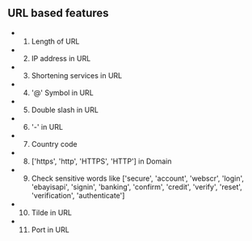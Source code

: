 ## URL based features
- 1) Length of URL
- 2) IP address in URL
- 3) Shortening services in URL
- 4) '@' Symbol in URL
- 5) Double slash in URL
- 6) '-' in URL
- 7) Country code
- 8) ['https', 'http', 'HTTPS', 'HTTP'] in Domain
- 9) Check sensitive words like ['secure', 'account', 'webscr', 'login', 'ebayisapi', 'signin', 'banking', 'confirm', 'credit', 'verify', 'reset', 'verification', 'authenticate']
- 10) Tilde in URL
- 11) Port in URL